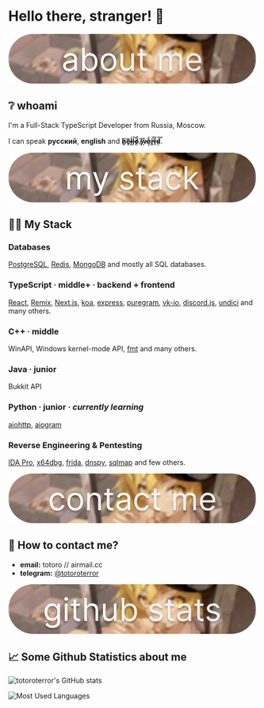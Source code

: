 # Hello there, stranger! 👋

![Hello there](/assets/about-me.png)

## ❔ whoami

I'm a Full-Stack TypeScript Developer from Russia, Moscow.

I can speak **русский**, **english** and **h̷͈͠ē̷̡ḽ̴̾l̶̹͝ö̸̫́ ̸̢͆ẉ̵̂o̸͔͋r̵̳̈́l̷̟̃d̴̫͠**.

![My Stack](/assets/my-stack.png)

## 👨‍💻 My Stack

### Databases

[PostgreSQL](https://www.postgresql.org/), [Redis](https://redis.io/), [MongoDB](https://www.mongodb.com/) and mostly all SQL databases.

### TypeScript · middle+ · backend + frontend

[React](https://reactjs.org/), [Remix](https://remix.run/), [Next.js](https://nextjs.org/), [koa](https://koajs.com/), [express](https://expressjs.com/), [puregram](https://github.com/nitreojs/puregram), [vk-io](https://github.com/negezor/vk-io), [discord.js](https://discord.js.org/), [undici](https://github.com/nodejs/undici) and many others.

### C++ · middle

WinAPI, Windows kernel-mode API, [fmt](https://fmt.dev/) and many others.

### Java · junior

Bukkit API

### Python · junior · *currently learning*

[aiohttp](https://docs.aiohttp.org/en/stable/), [aiogram](https://github.com/aiogram/aiogram)

### Reverse Engineering & Pentesting

[IDA Pro](https://hex-rays.com/ida-pro/), [x64dbg](https://x64dbg.com/), [frida](https://frida.re/), [dnspy](https://github.com/dnSpy/dnSpy), [sqlmap](https://sqlmap.org/) and few others.

![Contact Me](/assets/contact-me.png)

## 📩 How to contact me?

- **email:** totoro // airmail.cc
- **telegram:** [@totoroterror](https://t.me/totoroterror)

![Github Statistics](/assets/github-stats.png)

## 📈 Some Github Statistics about me

![totoroterror's GitHub stats](https://github-readme-stats.vercel.app/api?username=totoroterror&theme=tokyonight)

![Most Used Languages](https://github-readme-stats.vercel.app/api/top-langs/?username=totoroterror&layout=compact&theme=tokyonight)
